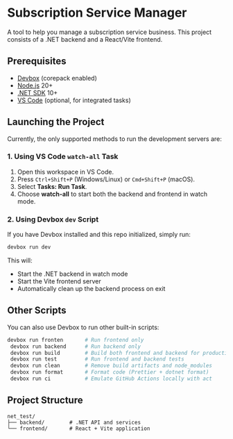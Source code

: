 # Subscription Service Manager

A tool to help you manage a subscription service business. This project consists of a .NET backend and a React/Vite frontend.

## Prerequisites

- [Devbox](https://github.com/jetify-com/devbox) (corepack enabled)
- [Node.js](https://nodejs.org/) 20+
- [.NET SDK](https://dotnet.microsoft.com/) 10+
- [VS Code](https://code.visualstudio.com/) (optional, for integrated tasks)

## Launching the Project

Currently, the only supported methods to run the development servers are:

### 1. Using VS Code `watch-all` Task

1. Open this workspace in VS Code.
2. Press `Ctrl+Shift+P` (Windows/Linux) or `Cmd+Shift+P` (macOS).
3. Select **Tasks: Run Task**.
4. Choose **watch-all** to start both the backend and frontend in watch mode.

### 2. Using Devbox `dev` Script

If you have Devbox installed and this repo initialized, simply run:

```bash
devbox run dev
```

This will:

- Start the .NET backend in watch mode
- Start the Vite frontend server
- Automatically clean up the backend process on exit

## Other Scripts

You can also use Devbox to run other built-in scripts:

```bash
devbox run fronten       # Run frontend only
 devbox run backend      # Run backend only
 devbox run build        # Build both frontend and backend for production
 devbox run test         # Run frontend and backend tests
 devbox run clean        # Remove build artifacts and node_modules
 devbox run format       # Format code (Prettier + dotnet format)
 devbox run ci           # Emulate GitHub Actions locally with act
```

## Project Structure

```text
net_test/
├── backend/        # .NET API and services
└── frontend/       # React + Vite application
```
